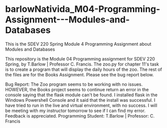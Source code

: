 # barlowNativida_M04-Programming-Assignment---Modules-and-Databases
This is the SDEV 220 Spring Module 4 Programming Assignment about Modules and Databases

This repository is the Module 04 Programming assignment for SDEV 220 Spring, by T.Barlow | Professor C. Francis.  The zoo.py for chapter 11's task is to create a program that will display the daily hours of the zoo.  The rest of the files are for the Books Assignment.  Please see the bug report below.

Bug Report:
The Zoo program seems to be working with no issues.  HOWEVER, the Books project seems to continue return an error in the console saying that the flask module can't be found.  I installed flask in the Windows Powershell Console and it said that the install was successful.  I have tried to run in the live and virtual environment, with no success.  I will be meeting with my instructor tomorrow to see if I can find my error.  Feedback is appreciated. Programming Student: T.Barlow | Professor: C. Francis
